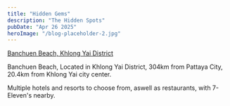 ```yaml
---
title: "Hidden Gems"
description: "The Hidden Spots"
pubDate: "Apr 26 2025"
heroImage: "/blog-placeholder-2.jpg"
---
```



[Banchuen Beach, Khlong Yai District](https://www.google.com/maps/place/Banchuen+Beach/@11.890494,102.7931374,2146m/data=!3m1!1e3!4m6!3m5!1s0x31042cc7515cd939:0xa33d622e4b1551f4!8m2!3d11.8929841!4d102.7886269!16s%2Fg%2F11by_fsz1j?entry=ttu&g_ep=EgoyMDI1MDQyNy4xIKXMDSoASAFQAw%3D%3D)

Banchuen Beach, Located in Khlong Yai District, 304km from Pattaya City, 20.4km from Khlong Yai city center.

Multiple hotels and resorts to choose from, aswell as restaurants, with 7-Eleven's nearby.
